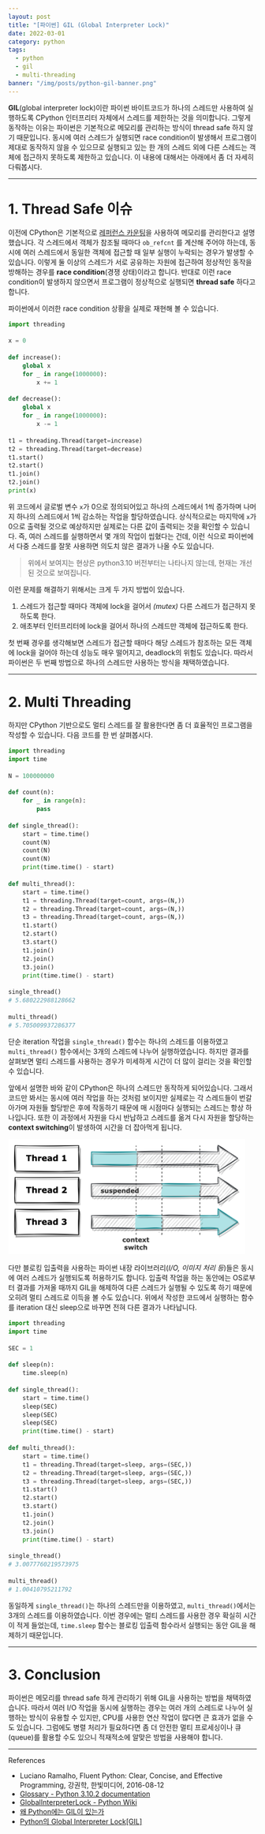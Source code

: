```yaml
---
layout: post
title: "[파이썬] GIL (Global Interpreter Lock)"
date: 2022-03-01
category: python
tags:
  - python
  - gil
  - multi-threading
banner: "/img/posts/python-gil-banner.png"
---
```


**GIL**(global interpreter lock)이란 파이썬 바이트코드가 하나의 스레드만 사용하여 실행하도록 CPython 인터프리터 자체에서 스레드를 제한하는 것을 의미합니다.
그렇게 동작하는 이유는 파이썬은 기본적으로 메모리를 관리하는 방식이 thread safe 하지 않기 때문입니다.
동시에 여러 스레드가 실행되면 race condition이 발생해서 프로그램이 제대로 동작하지 않을 수 있으므로 실행되고 있는 한 개의 스레드 외에 다른 스레드는 객체에 접근하지 못하도록 제한하고 있습니다.
이 내용에 대해서는 아래에서 좀 더 자세히 다뤄봅시다.

---

# 1. Thread Safe 이슈

이전에 CPython은 기본적으로 [레퍼런스 카운팅](/docs/python/2022/02/27/python-gc.html)을 사용하여 메모리를 관리한다고 설명했습니다.
각 스레드에서 객체가 참조될 때마다 `ob_refcnt` 를 계산해 주어야 하는데, 동시에 여러 스레드에서 동일한 객체에 접근할 때 일부 실행이 누락되는 경우가 발생할 수 있습니다.
이렇게 둘 이상의 스레드가 서로 공유하는 자원에 접근하여 정상적인 동작을 방해하는 경우를 **race condition**(경쟁 상태)이라고 합니다.
반대로 이런 race condition이 발생하지 않으면서 프로그램이 정상적으로 실행되면 **thread safe** 하다고 합니다.

파이썬에서 이러한 race condition 상황을 실제로 재현해 볼 수 있습니다.

```python
import threading

x = 0

def increase():
    global x
    for _ in range(1000000):
        x += 1

def decrease():
    global x
    for _ in range(1000000):
        x -= 1

t1 = threading.Thread(target=increase)
t2 = threading.Thread(target=decrease)
t1.start()
t2.start()
t1.join()
t2.join()
print(x)
```

위 코드에서 글로벌 변수 `x`가 0으로 정의되어있고 하나의 스레드에서 1씩 증가하며 나머지 하나의 스레드에서 1씩 감소하는 작업을 할당하였습니다.
상식적으로는 마지막에 `x`가 0으로 출력될 것으로 예상하지만 실제로는 다른 값이 출력되는 것을 확인할 수 있습니다.
즉, 여러 스레드를 실행하면서 몇 개의 작업이 씹혔다는 건데, 이런 식으로 파이썬에서 다중 스레드를 잘못 사용하면 의도치 않은 결과가 나올 수도 있습니다.

> 위에서 보여지는 현상은 python3.10 버전부터는 나타나지 않는데, 현재는 개선된 것으로 보여집니다.

이런 문제를 해결하기 위해서는 크게 두 가지 방법이 있습니다.

1. 스레드가 접근할 때마다 객체에 lock을 걸어서 _(mutex)_ 다른 스레드가 접근하지 못하도록 한다.
2. 애초부터 인터프리터에 lock을 걸어서 하나의 스레드만 객체에 접근하도록 한다.

첫 번째 경우를 생각해보면 스레드가 접근할 때마다 해당 스레드가 참조하는 모든 객체에 lock을 걸어야 하는데 성능도 매우 떨어지고, deadlock의 위험도 있습니다.
따라서 파이썬은 두 번째 방법으로 하나의 스레드만 사용하는 방식을 채택하였습니다.

---

# 2. Multi Threading

하지만 CPython 기반으로도 멀티 스레드를 잘 활용한다면 좀 더 효율적인 프로그램을 작성할 수 있습니다.
다음 코드를 한 번 살펴봅시다.

```python
import threading
import time

N = 100000000

def count(n):
    for _ in range(n):
        pass

def single_thread():
    start = time.time()
    count(N)
    count(N)
    count(N)
    print(time.time() - start)

def multi_thread():
    start = time.time()
    t1 = threading.Thread(target=count, args=(N,))
    t2 = threading.Thread(target=count, args=(N,))
    t3 = threading.Thread(target=count, args=(N,))
    t1.start()
    t2.start()
    t3.start()
    t1.join()
    t2.join()
    t3.join()
    print(time.time() - start)

single_thread()
# 5.680222988128662

multi_thread()
# 5.705009937286377
```

단순 iteration 작업을 `single_thread()` 함수는 하나의 스레드를 이용하였고 `multi_thread()` 함수에서는 3개의 스레드에 나누어 실행하였습니다.
하지만 결과를 살펴보면 멀티 스레드를 사용하는 경우가 미세하게 시간이 더 많이 걸리는 것을 확인할 수 있습니다.

앞에서 설명한 바와 같이 CPython은 하나의 스레드만 동작하게 되어있습니다.
그래서 코드만 봐서는 동시에 여러 작업을 하는 것처럼 보이지만 실제로는 각 스레드들이 번갈아가며 자원들 할당받은 후에 작동하기 때문에 매 시점마다 실행되는 스레드는 항상 하나입니다.
또한 이 과정에서 자원을 다시 반납하고 스레드를 옮겨 다시 자원을 할당하는 **context switching**이 발생하여 시간을 더 잡아먹게 됩니다. 

<img src="/img/posts/python-gil-multithread.png" style="max-width:480px"/>

다만 블로킹 입출력을 사용하는 파이썬 내장 라이브러리(_I/O, 이미지 처리 등_)들은 동시에 여러 스레드가 실행되도록 허용하기도 합니다.
입출력 작업을 하는 동안에는 OS로부터 결과를 가져올 때까지 GIL을 해제하여 다른 스레드가 실행될 수 있도록 하기 때문에 오히려 멀티 스레드로 이득을 볼 수도 있습니다.
위에서 작성한 코드에서 실행하는 함수를 iteration 대신 sleep으로 바꾸면 전혀 다른 결과가 나타납니다.

```python
import threading
import time

SEC = 1

def sleep(n):
    time.sleep(n)

def single_thread():
    start = time.time()
    sleep(SEC)
    sleep(SEC)
    sleep(SEC)
    print(time.time() - start)

def multi_thread():
    start = time.time()
    t1 = threading.Thread(target=sleep, args=(SEC,))
    t2 = threading.Thread(target=sleep, args=(SEC,))
    t3 = threading.Thread(target=sleep, args=(SEC,))
    t1.start()
    t2.start()
    t3.start()
    t1.join()
    t2.join()
    t3.join()
    print(time.time() - start)

single_thread()
# 3.0077760219573975

multi_thread()
# 1.00410795211792
```

동일하게 `single_thread()`는 하나의 스레드만을 이용하였고, `multi_thread()`에서는 3개의 스레드를 이용하였습니다.
이번 경우에는 멀티 스레드를 사용한 경우 확실히 시간이 적게 들었는데, `time.sleep` 함수는 블로킹 입출력 함수라서 실행되는 동안 GIL을 해제하기 때문입니다.

---

# 3. Conclusion

파이썬은 메모리를 thread safe 하게 관리하기 위해 GIL을 사용하는 방법을 채택하였습니다.
따라서 여러 I/O 작업을 동시에 실행하는 경우는 여러 개의 스레드로 나누어 실행하는 방식이 유용할 수 있지만, CPU를 사용한 연산 작업이 많다면 큰 효과가 없을 수도 있습니다.
그럼에도 병렬 처리가 필요하다면 좀 더 안전한 멀티 프로세싱이나 큐(queue)를 활용할 수도 있으니 적재적소에 알맞은 방법을 사용해야 합니다.

---

References

- Luciano Ramalho, Fluent Python: Clear, Concise, and Effective Programming, 강권학, 한빛미디어, 2016-08-12
- [Glossary - Python 3.10.2 documentation](https://docs.python.org/3/glossary.html#term-global-interpreter-lock)
- [GlobalInterpreterLock - Python Wiki](https://wiki.python.org/moin/GlobalInterpreterLock)
- [왜 Python에는 GIL이 있는가](https://dgkim5360.tistory.com/entry/understanding-the-global-interpreter-lock-of-cpython)
- [Python의 Global Interpreter Lock[GIL]](https://xo.dev/python-gil/)
